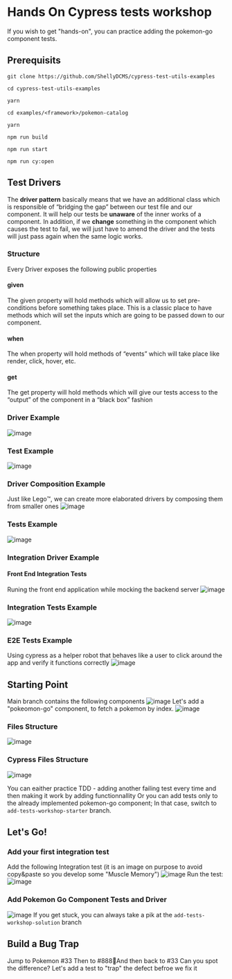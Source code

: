 # Hands On Cypress tests workshop
If you wish to get "hands-on", you can practice adding the pokemon-go component tests.

## Prerequisits

`git clone https://github.com/ShellyDCMS/cypress-test-utils-examples`

`cd cypress-test-utils-examples`

`yarn`

`cd examples/<framework>/pokemon-catalog`

`yarn`

`npm run build`

`npm run start`

`npm run cy:open`

## Test Drivers 
The **driver pattern** basically means that we have an additional class which is responsible of “bridging the gap” between our test file and our component.
It will help our tests be **unaware** of the inner works of a component. 
In addition, if we **change** something in the component which causes the test to fail, we will just have to amend the driver and the tests will just pass again when the same logic works.

### Structure
Every Driver exposes the following public properties
#### given
The given property will hold methods which will allow us to set pre-conditions before something takes place.
This is a classic place to have methods which will set the inputs which are going to be passed down to our component.
#### when
The when property will hold methods of “events” which will take place like render, click, hover, etc.
#### get
The get property will hold methods which will give our tests access to the “output” of the component in a “black box” fashion

### Driver Example
![image](https://github.com/ShellyDCMS/cypress-test-utils-examples/assets/60476837/74d1d376-35cf-4954-a8da-29c98bae2d72)
### Test Example
![image](https://github.com/ShellyDCMS/cypress-test-utils-examples/assets/60476837/63d7bf70-9fbf-43c9-ac16-29fa92d0612a)
### Driver Composition Example
Just like Lego:tm:, we can create more elaborated drivers by composing them from smaller ones
![image](https://github.com/ShellyDCMS/cypress-test-utils-examples/assets/60476837/fd9ed402-dc49-4818-8798-f08ee33d835a)
### Tests Example
![image](https://github.com/ShellyDCMS/cypress-test-utils-examples/assets/60476837/491c5f37-3e70-479d-83d8-ad4316da8fae)
### Integration Driver Example
#### Front End Integration Tests
Runing the front end application while mocking the backend server
![image](https://github.com/ShellyDCMS/cypress-test-utils-examples/assets/60476837/16f3a3f9-493d-4c0e-bec1-3bfb58b873ab)
### Integration Tests Example
![image](https://github.com/ShellyDCMS/cypress-test-utils-examples/assets/60476837/617fadbc-8e85-4bef-bbf4-6c102c9d5b7a)
### E2E Tests Example
Using cypress as a helper robot that behaves like a user to click around the app and verify it functions correctly
![image](https://github.com/ShellyDCMS/cypress-test-utils-examples/assets/60476837/acc535db-5dee-4fb5-a2fc-99e3b4a6ad33)

## Starting Point
Main branch contains the following components
![image](https://github.com/ShellyDCMS/cypress-test-utils-examples/assets/60476837/5edf6f5d-3b28-486e-b236-d6b1b5f2de70)
Let's add a "pokeomon-go" component, to fetch a pokemon by index.
![image](https://github.com/ShellyDCMS/cypress-test-utils-examples/assets/60476837/003cf40f-d32a-43c0-9d0f-5377a6fa1235)

### Files Structure
![image](https://github.com/ShellyDCMS/cypress-test-utils-examples/assets/60476837/ac287165-5844-4364-92c5-56d9e10f41ac)
### Cypress Files Structure
![image](https://github.com/ShellyDCMS/cypress-test-utils-examples/assets/60476837/c64b1b45-3874-4736-bb98-88d6bc4c7c41)

You can eaither practice TDD - adding another failing test every time and then making it work by adding functionnallity
Or you can add tests only to the already implemented pokemon-go component; In that case, switch to `add-tests-workshop-starter` branch.
## Let's Go!
### Add your first integration test
Add the following Integration test (it is an image on purpose to avoid copy&paste so you develop some "Muscle Memory") 
![image](https://github.com/ShellyDCMS/cypress-test-utils-examples/assets/60476837/58aedb75-b0fc-417e-a87b-2f8f4025fbfa)
Run the test:
![image](https://github.com/ShellyDCMS/cypress-test-utils-examples/assets/60476837/ec34919d-caf2-4f46-ad3c-df05ec7050b5)

### Add Pokemon Go Component Tests and Driver
![image](https://github.com/ShellyDCMS/cypress-test-utils-examples/assets/60476837/9efdf901-bc8c-4cec-aadd-2feab92bc660)
If you get stuck, you can always take a pik at the `add-tests-workshop-solution` branch

## Build a Bug Trap
Jump to Pokemon #33
Then to #888And then back to #33
Can you spot the difference?
Let's add a test to "trap" the defect befroe we fix it







